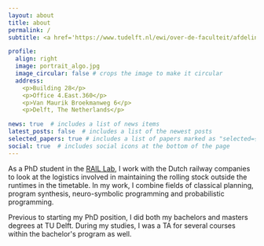 ```yaml
---
layout: about
title: about
permalink: /
subtitle: <a href='https://www.tudelft.nl/ewi/over-de-faculteit/afdelingen/software-technology/algorithmics'>Algorithmics group</a> at Delft University of Technology

profile:
  align: right
  image: portrait_algo.jpg
  image_circular: false # crops the image to make it circular
  address: 
    <p>Building 28</p>
    <p>Office 4.East.360</p>
    <p>Van Maurik Broekmanweg 6</p>
    <p>Delft, The Netherlands</p>

news: true  # includes a list of news items
latest_posts: false  # includes a list of the newest posts
selected_papers: true # includes a list of papers marked as "selected={true}"
social: true  # includes social icons at the bottom of the page
---
```


As a PhD student in the <a href="https://www.icai.ai/labs/rail-lab-delft">RAIL Lab</a>, I work with the Dutch railway companies to look at the logistics involved in maintaining the rolling stock outside the runtimes in the timetable. In my work, I combine fields of classical planning, program synthesis, neuro-symbolic programming and probabilistic programming. 

Previous to starting my PhD position, I did both my bachelors and masters degrees at TU Delft. During my studies, I was a TA for several courses within the bachelor's program as well. 